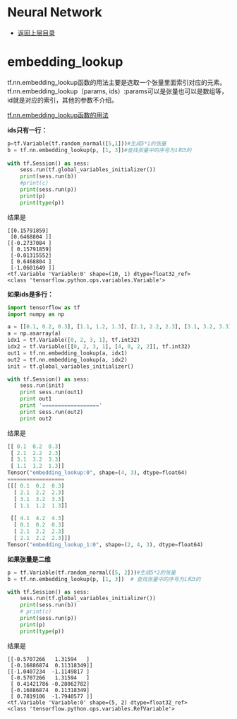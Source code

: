 # Neural Network

* [返回上层目录](../tensorflow1.0.md)



# embedding_lookup

tf.nn.embedding_lookup函数的用法主要是选取一个张量里面索引对应的元素。tf.nn.embedding_lookup（params, ids）:params可以是张量也可以是数组等，id就是对应的索引，其他的参数不介绍。

[tf.nn.embedding_lookup函数的用法](https://www.cnblogs.com/gaofighting/p/9625868.html)



**ids只有一行：**

```python
p=tf.Variable(tf.random_normal([5,1]))#生成5*1的张量
b = tf.nn.embedding_lookup(p, [1, 3])#查找张量中的序号为1和3的
 
with tf.Session() as sess:
    sess.run(tf.global_variables_initializer())
    print(sess.run(b))
    #print(c)
    print(sess.run(p))
    print(p)
    print(type(p))
```

结果是

```
[[0.15791859]
 [0.6468804 ]]
[[-0.2737084 ]
 [ 0.15791859]
 [-0.01315552]
 [ 0.6468804 ]
 [-1.0601649 ]]
<tf.Variable 'Variable:0' shape=(10, 1) dtype=float32_ref>
<class 'tensorflow.python.ops.variables.Variable'>
```



**如果ids是多行：**

```python
import tensorflow as tf
import numpy as np

a = [[0.1, 0.2, 0.3], [1.1, 1.2, 1.3], [2.1, 2.2, 2.3], [3.1, 3.2, 3.3], [4.1, 4.2, 4.3]]
a = np.asarray(a)
idx1 = tf.Variable([0, 2, 3, 1], tf.int32)
idx2 = tf.Variable([[0, 2, 3, 1], [4, 0, 2, 2]], tf.int32)
out1 = tf.nn.embedding_lookup(a, idx1)
out2 = tf.nn.embedding_lookup(a, idx2)
init = tf.global_variables_initializer()

with tf.Session() as sess:
    sess.run(init)
    print sess.run(out1)
    print out1
    print '=================='
    print sess.run(out2)
    print out2
```

结果是

```python
[[ 0.1  0.2  0.3]
 [ 2.1  2.2  2.3]
 [ 3.1  3.2  3.3]
 [ 1.1  1.2  1.3]]
Tensor("embedding_lookup:0", shape=(4, 3), dtype=float64)
==================
[[[ 0.1  0.2  0.3]
  [ 2.1  2.2  2.3]
  [ 3.1  3.2  3.3]
  [ 1.1  1.2  1.3]]

 [[ 4.1  4.2  4.3]
  [ 0.1  0.2  0.3]
  [ 2.1  2.2  2.3]
  [ 2.1  2.2  2.3]]]
Tensor("embedding_lookup_1:0", shape=(2, 4, 3), dtype=float64)
```



**如果张量是二维**

```python
p = tf.Variable(tf.random_normal([5, 2]))#生成5*2的张量
b = tf.nn.embedding_lookup(p, [1, 3])  # 查找张量中的序号为1和3的

with tf.Session() as sess:
    sess.run(tf.global_variables_initializer())
    print(sess.run(b))
    # print(c)
    print(sess.run(p))
    print(p)
    print(type(p))
```

结果是

```
[[-0.5707266   1.31594   ]
 [-0.16886874  0.11318349]]
[[-1.0407234  -1.1149817 ]
 [-0.5707266   1.31594   ]
 [ 0.41421786 -0.28062782]
 [-0.16886874  0.11318349]
 [ 0.7819106  -1.7940577 ]]
<tf.Variable 'Variable:0' shape=(5, 2) dtype=float32_ref>
<class 'tensorflow.python.ops.variables.RefVariable'>
```





















